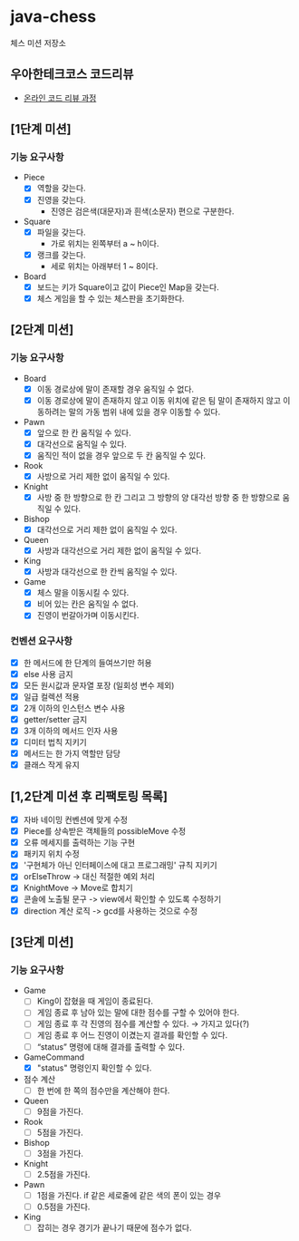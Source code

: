 # java-chess

체스 미션 저장소

## 우아한테크코스 코드리뷰

- [온라인 코드 리뷰 과정](https://github.com/woowacourse/woowacourse-docs/blob/master/maincourse/README.md)

## [1단계 미션]

### 기능 요구사항

- Piece
    - [x] 역할을 갖는다.
    - [x] 진영을 갖는다.
        - 진영은 검은색(대문자)과 흰색(소문자) 편으로 구분한다.

- Square
    - [x] 파일을 갖는다.
        - 가로 위치는 왼쪽부터 a ~ h이다.
    - [x] 랭크를 갖는다.
        - 세로 위치는 아래부터 1 ~ 8이다.

- Board
    - [x] 보드는 키가 Square이고 값이 Piece인 Map을 갖는다.
    - [x] 체스 게임을 할 수 있는 체스판을 초기화한다.

## [2단계 미션]

### 기능 요구사항

- Board
    - [x] 이동 경로상에 말이 존재할 경우 움직일 수 없다.
    - [x] 이동 경로상에 말이 존재하지 않고 이동 위치에 같은 팀 말이 존재하지 않고 이동하려는 말의 가동 범위 내에 있을 경우 이동할 수 있다.

- Pawn
    - [x] 앞으로 한 칸 움직일 수 있다.
    - [x] 대각선으로 움직일 수 있다.
    - [x] 움직인 적이 없을 경우 앞으로 두 칸 움직일 수 있다.

- Rook
    - [x] 사방으로 거리 제한 없이 움직일 수 있다.

- Knight
    - [x] 사방 중 한 방향으로 한 칸 그리고 그 방향의 양 대각선 방향 중 한 방향으로 움직일 수 있다.

- Bishop
    - [x] 대각선으로 거리 제한 없이 움직일 수 있다.

- Queen
    - [x] 사방과 대각선으로 거리 제한 없이 움직일 수 있다.

- King
    - [x] 사방과 대각선으로 한 칸씩 움직일 수 있다.

- Game
    - [x] 체스 말을 이동시킬 수 있다.
    - [x] 비어 있는 칸은 움직일 수 없다.
    - [x] 진영이 번갈아가며 이동시킨다.

### 컨벤션 요구사항

- [x] 한 메서드에 한 단계의 들여쓰기만 허용
- [x] else 사용 금지
- [x] 모든 원시값과 문자열 포장 (일회성 변수 제외)
- [x] 일급 컬렉션 적용
- [x] 2개 이하의 인스턴스 변수 사용
- [x] getter/setter 금지
- [x] 3개 이하의 메서드 인자 사용
- [x] 디미터 법칙 지키기
- [x] 메서드는 한 가지 역할만 담당
- [x] 클래스 작게 유지

## [1,2단계 미션 후 리팩토링 목록]

- [x] 자바 네이밍 컨벤션에 맞게 수정
- [x] Piece를 상속받은 객체들의 possibleMove 수정
- [x] 오류 메세지를 출력하는 기능 구현
- [x] 패키지 위치 수정
- [x] '구현체가 아닌 인터페이스에 대고 프로그래밍' 규칙 지키기
- [x] orElseThrow -> 대신 적절한 예외 처리
- [x] KnightMove -> Move로 합치기
- [x] 콘솔에 노출될 문구 -> view에서 확인할 수 있도록 수정하기
- [x] direction 계산 로직 -> gcd를 사용하는 것으로 수정

## [3단계 미션]

### 기능 요구사항

- Game
  - [ ]  King이 잡혔을 때 게임이 종료된다.
  - [ ]  게임 종료 후 남아 있는 말에 대한 점수를 구할 수 있어야 한다.
  - [ ]  게임 종료 후 각 진영의 점수를 계산할 수 있다. → 가지고 있다(?)
  - [ ]  게임 종료 후 어느 진영이 이겼는지 결과를 확인할 수 있다.
  - [ ]  “status” 명령에 대해 결과를 출력할 수 있다.

- GameCommand
  - [x]  "status" 명령인지 확인할 수 있다.

- 점수 계산
  - [ ]  한 번에 한 쪽의 점수만을 계산해야 한다.

- Queen
  - [ ]  9점을 가진다.

- Rook
  - [ ]  5점을 가진다.

- Bishop
  - [ ]  3점을 가진다.

- Knight
  - [ ]  2.5점을 가진다.

- Pawn
  - [ ]  1점을 가진다.
    if 같은 세로줄에 같은 색의 폰이 있는 경우
  - [ ]  0.5점을 가진다.

- King
  - [ ]  잡히는 경우 경기가 끝나기 때문에 점수가 없다.
